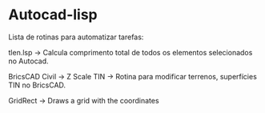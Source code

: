 # Autocad-lisp
Lista de rotinas para automatizar tarefas:


tlen.lsp -> Calcula comprimento total de todos os elementos selecionados no Autocad.

BricsCAD Civil -> Z Scale TIN -> Rotina para modificar terrenos, superfícies TIN no BricsCAD.

GridRect -> Draws a grid with the coordinates
